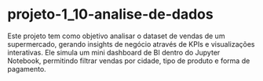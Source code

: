 # projeto-1_10-analise-de-dados
Este projeto tem como objetivo analisar o dataset de vendas de um supermercado, gerando insights de negócio através de KPIs e visualizações interativas. Ele simula um mini dashboard de BI dentro do Jupyter Notebook, permitindo filtrar vendas por cidade, tipo de produto e forma de pagamento.
